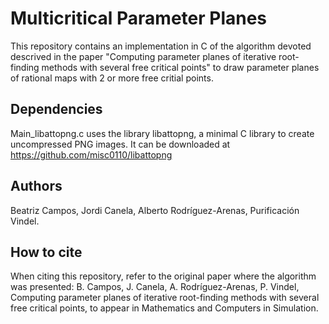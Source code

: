 # Multicritical Parameter Planes 

This repository contains an implementation in C of the algorithm devoted descrived in the paper "Computing parameter planes of iterative root-finding methods with several free critical points" to draw parameter planes of rational maps with 2 or more free critial points. 

## Dependencies

Main_libattopng.c uses the library libattopng, a minimal C library to create uncompressed PNG images. It can be downloaded at https://github.com/misc0110/libattopng

## Authors

Beatriz Campos, Jordi Canela, Alberto Rodríguez-Arenas, Purificación Vindel.

## How to cite

When citing this repository, refer to the original paper where the algorithm was presented:
B. Campos, J. Canela, A. Rodríguez-Arenas, P. Vindel, Computing parameter planes of iterative root-finding methods with several free critical points, to appear in Mathematics and Computers in Simulation.
